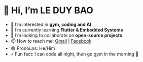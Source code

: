 # 👋 Hi, I’m LE DUY BAO

- 👀 I’m interested in **gym, coding and AI**
- 🌱 I’m currently learning **Flutter & Embedded Systems**
- 💞️ I’m looking to collaborate on **open-source projects**
- 📫 How to reach me: [Gmail](conchimno08062004@gmail.com) | [Facebook]([https://www.facebook.com/chim.non.31149?locale=vi_VN])
- 😄 Pronouns: He/Him
- ⚡ Fun fact: I can code all night, then go gym in the morning 💪
<!---
leduybaohcmute22139/leduybaohcmute22139 is a ✨ special ✨ repository because its `README.md` (this file) appears on your GitHub profile.
You can click the Preview link to take a look at your changes.
--->
